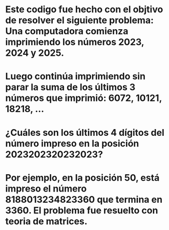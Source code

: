 # Este codigo fue hecho con el objtivo de resolver el siguiente problema: Una computadora comienza imprimiendo los números 2023, 2024 y 2025.

# Luego continúa imprimiendo sin parar la suma de los últimos 3 números que imprimió: 6072, 10121, 18218, …

# ¿Cuáles son los últimos 4 dígitos del número impreso en la posición 2023202320232023?

# Por ejemplo, en la posición 50, está impreso el número 8188013234823360 que termina en 3360. El problema fue resuelto con teoria de matrices.

